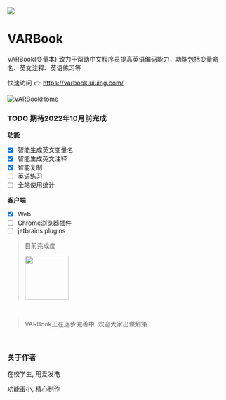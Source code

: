 <a href="https://varbook.uiuing.com" target="_blank">
<img src="https://user-images.githubusercontent.com/73827386/148187928-2db0116a-3a0e-486b-a427-2f5d959b37c3.jpg">
</a>

# VARBook
VARBook(变量本) 致力于帮助中文程序员提高英语编码能力，功能包括变量命名、英文注释、英语练习等

快速访问 👉 https://varbook.uiuing.com/

![VARBookHome](https://user-images.githubusercontent.com/73827386/148784850-229f6b8b-a1f6-4d35-8e7c-f25e8b6f239e.png)
<br>

### TODO 期待2022年10月前完成

**功能**

- [x] 智能生成英文变量名
- [x] 智能生成英文注释
- [x] 智能复制
- [ ] 英语练习
- [ ] 全站使用统计

**客户端**

- [x] Web
- [ ] Chrome浏览器插件
- [ ] jetbrains plugins

> 目前完成度
> 
> <img height="100px" src="https://user-images.githubusercontent.com/73827386/148787003-703a746c-2368-47aa-a7f2-877795f2865c.png"></img>


<br>

> VARBook正在逐步完善中..欢迎大家出谋划策

<br>


### 关于作者
在校学生, 用爱发电

功能虽小, 精心制作


